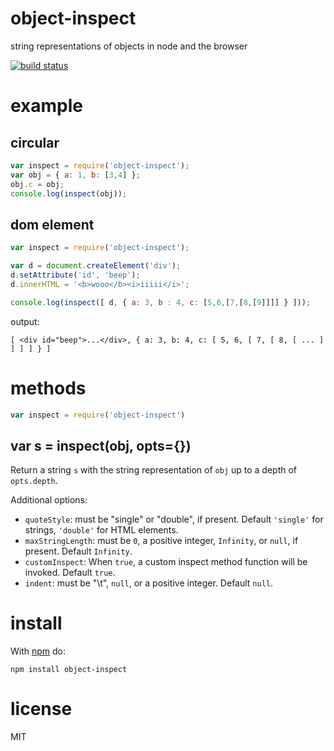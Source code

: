 # object-inspect

string representations of objects in node and the browser

[![build status](https://secure.travis-ci.com/inspect-js/object-inspect.png)](https://travis-ci.com/inspect-js/object-inspect)

# example

## circular

``` js
var inspect = require('object-inspect');
var obj = { a: 1, b: [3,4] };
obj.c = obj;
console.log(inspect(obj));
```

## dom element

``` js
var inspect = require('object-inspect');

var d = document.createElement('div');
d.setAttribute('id', 'beep');
d.innerHTML = '<b>wooo</b><i>iiiii</i>';

console.log(inspect([ d, { a: 3, b : 4, c: [5,6,[7,[8,[9]]]] } ]));
```

output:

```
[ <div id="beep">...</div>, { a: 3, b: 4, c: [ 5, 6, [ 7, [ 8, [ ... ] ] ] ] } ]
```

# methods

``` js
var inspect = require('object-inspect')
```

## var s = inspect(obj, opts={})

Return a string `s` with the string representation of `obj` up to a depth of `opts.depth`.

Additional options:

- `quoteStyle`: must be "single" or "double", if present. Default `'single'` for strings, `'double'` for HTML elements.
- `maxStringLength`: must be `0`, a positive integer, `Infinity`, or `null`, if present. Default `Infinity`.
- `customInspect`: When `true`, a custom inspect method function will be invoked. Default `true`.
- `indent`: must be "\t", `null`, or a positive integer. Default `null`.

# install

With [npm](https://npmjs.org) do:

```
npm install object-inspect
```

# license

MIT
